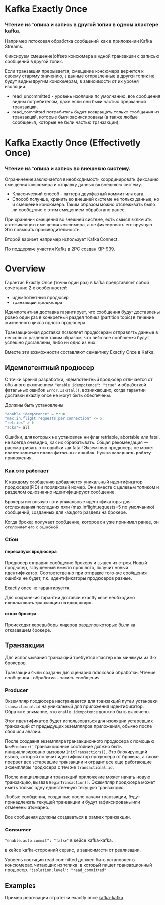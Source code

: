 # Kafka Exactly Once
### Чтение из топика и запись в другой топик в одном кластере kafka.
Например потоковая обработка сообщений, как в приложении Kafka Streams.

Фиксируем смещение(offset) консюмера в одной транзакции с записью сообщений в другой топик.

Если транзакция прерывается, смещение консюмера вернется к своему старому значению, а данные отправленные в другой топик не будут видны другим консюмерам, в зависимости от их уровня изоляции.

- read_uncommitted - уровень изоляции по умолчанию.
  все сообщения видны потребителям, даже если они были частью прерванной транзакции.
- read_committed потребитель будет возвращать только сообщения из транзакций, которые были зафиксированы (а также любые сообщения, которые не были частью транзакции).

# Kafka Exactly Once (Effectivetly Once)
### Чтение из топика и запись во внешнюю систему.
Ограничение заключается в необходимости координировать фиксацию смещения консюмера и отправку данных во внешнюю систему.
- Классический способ - паттерн двухфазный коммит или сага.
- Способ получше, хранить во внешней системе не только данные, но и смещение консюмера. Таким образом можно отслеживать было ли сообщение с этим смещением обработано ранее.

При хранении смещения во внешней системе, есть смысл включить автофиксацию смещения консюмера, а не фиксировать его вручную. Это повысить производительность.

Второй вариант например использует Kafka Connect.

По поддержке участия Kafka в 2PC создан [KIP-939](https://cwiki.apache.org/confluence/display/KAFKA/KIP-939%3A+Support+Participation+in+2PC).

# Overview
Гарантия Exactly Once (точно один раз) в kafka представляет собой сочетание 2-х особенностей:
- идемпотентный продюсер
- транзакции продюсера

Идемпотентная доставка гарантирует, что сообщения будут доставлены ровно один раз в конкретный раздел топика (partition topic) в течение жизненного цикла одного продюсера.

Транзакционная доставка позволяет продюсерам отправлять данные в несколько разделов таким образом, что либо все сообщения будут успешно доставлены, либо ни одно из них.

Вместе эти возможности составляют семантику Exactly Once в Kafka.

## Идемпотентный продюсер
С точки зрения разработки, идемпотентный продюсер отличается от обычного включением `"enable.idempotence": "true"`
и обработкой фатальных ошибок `Error.IsFatal()`, возникающих, когда гарантии доставки exactly once не могут быть обеспечены.

Должны быть установлены:
```go
"enable.idempotence" = true
"max.in.flight.requests.per.connection" <= 5.
"retries" > 0
"acks"= all
```


Ошибки, для которых не установлен ни флаг retriable, abortable или fatal, не всегда очевидно, как их обрабатывать.
Общая рекомендация — рассматривать эти ошибки как fatal!
Экземпляр продюсера не может восстановиться после фатальных ошибок. Нужно завершить работу приложения.

### Как это работает
К каждому сообщению добавляется уникальный идентификатор продюсера(PID) и порядковый номер. Они вместе с целевым топиком и разделом однозначно идентифицируют сообщение.

Брокеры используют эти уникальные идентификаторы для отслеживания последних пяти (max.inflight.requests=5 по умолчанию) сообщений, созданных для каждого раздела на брокере.

Когда брокер получает сообщение, которое он уже принимал ранее, он отклоняет его с ошибкой.

### Сбои
#### перезапуск продюсера
Продюсер отправил сообщение брокеру и вышел из строя.
Новый продюсер, запущенный вместо прошлого, получит новый идентификатор.
Соответственно при отправке того-же сообщения ошибки не будет, т.к. идентификаторы продюсеров разные.

Exactly once не гарантируется.

Для сохранения гарантии доставки exactly once необходимо использовать транзакции на продюсере.

#### отказ брокера
Происходят перевыборы лидеров разделов которые были на отказавшем брокере.

## Транзакции
Для использования транзакций требуется кластер как минимум из 3-х брокеров.

Транзакции были созданы для сценария потоковой обработки. Чтение сообщения - обработка - запись сообщения.

### Producer
Экземпляр продюсера настраивается для транзакций путем установки `transactional.id` на уникальный для приложения идентификатор.
Обратите внимание, что
`enable.idempotence` должно быть включено.

Этот идентификатор будет использоваться для изоляции устаревших транзакций от предыдущих экземпляров приложения, обычно после сбоя или аварии.

После создания экземпляра транзакционного продюсера с помощью `NewProducer()` транзакционное состояние должно быть инициализировано вызовом `InitTransactions()`.
Это блокирующий вызов, который получит идентификатор продюсера от брокера, а также прервет все устаревшие транзакции и оградит все еще работающие экземпляры продюсера с тем же `transactional.id`.

После инициализации транзакций приложение может начать новую транзакцию, вызвав `BeginTransaction()`.
Экземпляр продюсера может иметь только одну единственную текущую транзакцию.

Любые сообщения, созданные после начала транзакции, будут принадлежать текущей транзакции и будут зафиксированы или отменены атомарно.

Все сообщения должны создаваться в рамках транзакции.

### Consumer
`"enable.auto.commit": "false"`
в кейсе kafka-kafka.

в кейсе kafka-сторонний сервис, в зависимости от реализации.

Уровень изоляции read committed должен быть установлен в консюмерах, читающих из топика, в который пишет транзакционный продюсер.
`"isolation.level": "read_committed"` 

## Examples
Пример реализации стратегии exactly once [kafka-kafka](https://github.com/arslanovdi/kafka_examples/tree/master/exactly-once/kafka-kafka).
